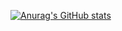 [![Anurag's GitHub stats](https://github-readme-stats.vercel.app/api?username=dsgibbons)](https://github.com/anuraghazra/github-readme-stats)
